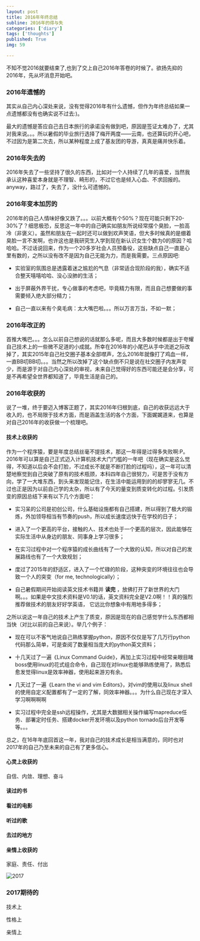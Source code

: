 ```yaml
---
layout: post
title: 2016年年终总结
subline: 2016年的得与失
categories: ['diary']
tags: ['thoughts']
published: True
img: 59

---
```


不知不觉2016就要结束了,也到了交上自己2016年答卷的时候了。欲扬先抑的2016年，先从坏消息开始吧。

### 2016年遗憾的

其实从自己内心深处来说，没有觉得2016年有什么遗憾，但作为年终总结如果一点遗憾都没有也确实说不过去:)。

最大的遗憾是答应自己去日本旅行的承诺没有做到吧，原因是签证太难办了，尤其对我来说。。。所以暑假的毕业旅行选择了梅开两度——云南，也还算玩的开心吧，不过因为是第二次去，所以某种程度上成了基友团的导游，真真是痛并快乐着。

### 2016年失去的

2016年失去了一些坚持了很久的东西，比如对一个人持续了几年的喜爱，当然我承认这种喜爱本身就是不理智、畸形的，不过它也是倾入心血、不求回报的。anyway，路过了，失去了，没什么可遗憾的。

### 2016年变本加厉的

2016年的自己人情味好像又跌了。。。以前大概有个50%？现在可能只剩下20-30%了？细思极恐，反思这一年中的自己确实如朋友所说经常摆个臭脸，一脸高冷（非褒义）。虽然和朋友在一起时还可以做到欢声笑语，但大多时候真的是绷着臭脸一言不发啊，也许这也是我研究生入学到现在新认识女生个数为0的原因？哈哈哈。不过话说回来，作为一个20多岁社会人员预备役，这些缺点自己一直是心里有数的，之所以没有改不是因为自己无能为力，而是我需要。三点原因吧:

- 实验室的氛围总是透露着迷之尴尬的气息（非常适合现阶段的我），确实不适合整天嘻嘻哈哈、没心没肺的生活；

- 出于屏蔽外界干扰，专心做事的考虑吧，毕竟精力有限，而且自己想要做的事需要倾入绝大部分精力；

- 自己一直以来有个臭毛病：太大嘴巴啦。。。所以万言万当，不如一默；

### 2016年改正的

首推大嘴巴。。。怎么以前自己想说的话就那么多呢，而且大多数时候都是出于夸耀自己技术上的一些微不足道的小成就。所幸在2016年的小尾巴从手中流逝之际改掉了，其实2015年自己社交圈子基本全部噤声，怎么2016年就像打了鸡血一样，一直BB叨BB叨。。。当然之所以改掉了这个缺点倒不只是说在社交圈子内发声变少，而是源于对自己内心深处的审视，未来自己觉得好的东西可能还是会分享，可是不再希望全世界都知道了，毕竟生活是自己的。

### 2016年收获的

说了一堆，终于要迈入博客正题了，其实2016年归根到底，自己的收获远远大于收入的，也不局限于技术方面，而是涵盖生活的各个方面，下面娓娓道来，也算是对自己2016年的收获做一个梳理吧。

#### 技术上收获的

作为一个程序猿，要是年度总结丝毫不提技术，那这一年得是过得多失败啊:P。2016年可以算是自己正式迈入计算机技术大门门槛的一年吧（现在确实是这么觉得，不知道以后会不会打脸，不过成长不就是不断打脸的过程吗），这一年可以清楚地察觉到自己突破了原有的技术瓶颈，本科四年自己很努力，可是苦于没有方向，学了一大堆东西，到头来发现能记住，在生活中能运用到的的却寥寥无几。不过也正是因为以前自己学的太杂，所以有了今天的量变到质变转化的过程。引发质变的原因总结下来有以下几个方面吧：

- 实习呆的公司是初创公司，什么基础设施都有自己搭建，所以得到了极大的锻炼，外加领导相当有节奏的push，所以成长速度远快于在学校的日子；

- 进入了一个更高的平台，接触的人、技术也处于一个更高的层次，因此能够在实际生活中从身边的朋友、同事身上学习很多；

- 在实习过程中对一个程序猿的成长曲线有了一个大致的认知，所以对自己的发展路线也有了一个大致规划；

- 度过了2015年的舒适区，进入了一个忙碌的阶段，这种突变的环境往往也会导致一个人的突变（for me, technologically）；

- 自己暑假期间开始阅读英文技术书籍并 **读完** ，放佛打开了新世界的大门啊。。。如果是中文技术资料是V0.1的话，英文资料完全是V2.0啊！！真的强烈推荐做技术的朋友好好学英语， 它远比你想象中有用地多得多；

之所以说这一年自己的技术上产生了质变，原因是现在的自己感觉学什么东西都相当快（对比以前的自己来说）。举几个例子：

- 现在可以不客气地说自己熟练掌握python，原因不仅仅是写了几万行python代码那么简单，可是查阅了数量相当庞大的python英文资料；

- 十几天过了一遍《Linux Command Guide》，再加上实习过程中经常亲眼目睹boss使用linux的花式组合命令，自己现在对linux也能够熟练使用了，熟悉后愈发觉得linux是效率神器，使用起来游刃有余。

- 几天过了一遍《Learn the vi and vim Editors》，对vim的使用以及linux shell的使用自定义配置都有了一定的了解，同效率神器。。。为什么自己现在才深入学习啊啊啊啊

- 实习过程中完全是ssh远程操作，尤其是大数据相关操作编写mapreduce任务、部署定时任务、搭建docker开发环境以及python tornado后台开发等等。。。

总之，在16年年底回首这一年，我对自己的技术成长是相当满意的，同时也对2017年的自己乃至未来的自己有了更多信心。

#### 心灵上收获的

自信、内敛、理想、奋斗

#### 读过的书

#### 看过的电影

#### 听过的歌

#### 去过的地方

#### 亲情上收获的

家庭、责任、付出

![2017](http://7xlnl2.com1.z0.glb.clouddn.com/post59-2017.jpg)

### 2017期待的

技术上

性格上

亲情上